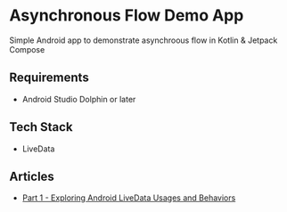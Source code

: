 # Asynchronous Flow Demo App
Simple Android app to demonstrate asynchroous flow in Kotlin & Jetpack Compose

## Requirements
- Android Studio Dolphin or later

## Tech Stack
- LiveData

## Articles
- [Part 1 - Exploring Android LiveData Usages and Behaviors](https://vtsen.hashnode.dev/exploring-android-livedata-usages-and-behaviors)
